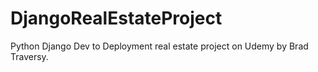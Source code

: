 # DjangoRealEstateProject
Python Django Dev to Deployment real estate project on Udemy by Brad Traversy.
